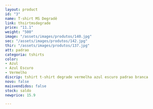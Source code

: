 ```yaml
---
layout: product
id: "3"
name: T-shirt MS Degradê
link: thsirtmsdegrade
price: "11.1"
weight: "500"
image: "/assets/images/produtos/140.jpg"
sec: "/assets/images/produtos/142.jpg"
thir: "/assets/images/produtos/137.jpg"
att: padrao
categoria: tshirts
color:
- Azul
- Azul Escuro
- Vermelho
discrip: tshirt t-shirt degrade vermelha azul escuro padrao branca
novo: false
maisvendidos: false
stock: saldo
newprice: 15.9

---
```

